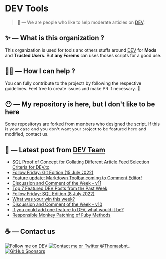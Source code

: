 # DEV Tools

> 🔧 — We are people who like to help moderate articles on [DEV](https://dev.to).

## ✨ — What is this organization ?

This organization is used for tools and others stuffs around [DEV](https://dev.to) for **Mods** and **Trusted Users**. But __any Forems__ can uses thoses scripts for a good use.


## 💪🏼 — How I can help ?

You can fully contribute to the projects by following the respective guidelines. Feel free to create issues and make PR if necessary. 🎉

## 😶 — My repository is here, but I don't like to be here

Some repositorys are forked from members who designed the script. If this is your case and you don't want your project to be featured here and modified, contact us.

## 📝 — Latest post from [DEV Team](https://dev.to/devteam)

<!-- BLOG-POST-LIST:START -->
- [SQL Proof of Concept for Collating Different Article Feed Selection Criteria for DEV.to](https://dev.to/devteam/sql-proof-of-concept-for-collating-different-article-feed-selection-criteria-for-devto-3810)
- [Follow Friday: Git Edition &lpar;15 July 2022&rpar;](https://dev.to/devteam/follow-friday-git-edition-15-july-2022-10i1)
- [Feature update: Markdown Toolbar coming to Comment Editor!](https://dev.to/devteam/feature-update-markdown-toolbar-coming-to-comment-editor-544o)
- [Discussion and Comment of the Week - v11](https://dev.to/devteam/discussion-and-comment-of-the-week-v11-4b91)
- [Top 7 Featured DEV Posts from the Past Week](https://dev.to/devteam/top-7-featured-dev-posts-from-the-past-week-2nn2)
- [Follow Friday: SQL Edition &lpar;8 July 2022&rpar;](https://dev.to/devteam/follow-friday-sql-edition-8-july-2022-4k2l)
- [What was your win this week?](https://dev.to/devteam/what-was-your-win-this-week-1h13)
- [Discussion and Comment of the Week - v10](https://dev.to/devteam/discussion-and-comment-of-the-week-v10-4n3d)
- [If you could add one feature to DEV, what would it be?](https://dev.to/devteam/if-you-could-add-one-feature-to-dev-what-would-it-be-i98)
- [Responsible Monkey Patching of Ruby Methods](https://dev.to/devteam/responsible-monkey-patching-of-ruby-methods-4590)
<!-- BLOG-POST-LIST:END -->


## ☕ — Contact us

[![Follow me on DEV](https://img.shields.io/badge/dev.to-%2308090A.svg?&style=for-the-badge&logo=dev.to&logoColor=white&alt=devto)](https://dev.to/thomasbnt)
[![Contact me on Twitter @Thomasbnt_](https://img.shields.io/badge/Contact%20me%20on%20Twitter-%231DA1F2.svg?&style=for-the-badge&logo=twitter&logoColor=white&alt=twitter)](https://twitter.com/messages/1142357270-1142357270?text=Hello,%20I%20contact%20you%20from%20devtotools%20&recipient_id=1142357270) [![GitHub Sponsors](https://img.shields.io/badge/Sponsor%20me-%23EA54AE.svg?&style=for-the-badge&logo=github-sponsors&logoColor=white)](https://github.com/sponsors/thomasbnt)


